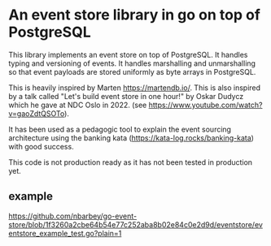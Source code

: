 # An event store library in go on top of PostgreSQL

This library implements an event store on top of PostgreSQL.
It handles typing and versioning of events.
It handles marshalling and unmarshalling so that event payloads
are stored uniformly as byte arrays in PostgreSQL.

This is heavily inspired by Marten https://martendb.io/.
This is also inspired by a talk called "Let's build event store in one hour!" by Oskar Dudycz
which he gave at NDC Oslo in 2022. (see https://www.youtube.com/watch?v=gaoZdtQSOTo).

It has been used as a pedagogic tool to explain the event sourcing architecture
using the banking kata (https://kata-log.rocks/banking-kata) with good success.

This code is not production ready as it has not been tested in production yet.

## example

https://github.com/nbarbey/go-event-store/blob/1f3260a2cbe64b54e77c252aba8b02e84c0e2d9d/eventstore/eventstore_example_test.go?plain=1
